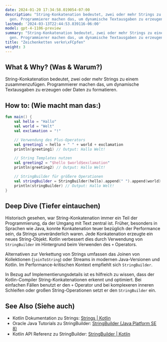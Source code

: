 ```yaml
---
date: 2024-01-20 17:34:58.019054-07:00
description: "String-Konkatenation bedeutet, zwei oder mehr Strings zu einem zusammenzuf\xFC\
  gen. Programmierer machen das, um dynamische Textausgaben zu erzeugen oder\u2026"
lastmod: '2024-03-13T22:44:53.839116-06:00'
model: gpt-4-1106-preview
summary: "String-Konkatenation bedeutet, zwei oder mehr Strings zu einem zusammenzuf\xFC\
  gen. Programmierer machen das, um dynamische Textausgaben zu erzeugen oder\u2026"
title: "Zeichenketten verkn\xFCpfen"
weight: 3
---
```


## What & Why? (Was & Warum?)
String-Konkatenation bedeutet, zwei oder mehr Strings zu einem zusammenzufügen. Programmierer machen das, um dynamische Textausgaben zu erzeugen oder Daten zu formatieren.

## How to: (Wie macht man das:)
```kotlin
fun main() {
    val hello = "Hallo"
    val world = "Welt"
    val exclamation = "!"

    // Verwendung des Plus-Operators
    val greeting1 = hello + " " + world + exclamation
    println(greeting1) // Output: Hallo Welt!

    // String Templates nutzen
    val greeting2 = "$hello $world$exclamation"
    println(greeting2) // Output: Hallo Welt!

    // StringBuilder für größere Operationen
    val stringBuilder = StringBuilder(hello).append(" ").append(world).append(exclamation)
    println(stringBuilder) // Output: Hallo Welt!
}
```

## Deep Dive (Tiefer eintauchen)
Historisch gesehen, war String-Konkatenation immer ein Teil der Programmierung, da der Umgang mit Text zentral ist. Früher, besonders in Sprachen wie Java, konnte Konkatenation teuer bezüglich der Performance sein, da Strings unveränderlich waren. Jede Konkatenation erzeugte ein neues String-Objekt. Kotlin verbessert dies durch Verwendung von `StringBuilder` im Hintergrund beim Verwenden des `+` Operators.

Alternativen zur Verkettung von Strings umfassen das Joinen von Kollektionen (`joinToString`) oder Streams in modernen Java-Versionen und Kotlin. Im Performance-kritischen Kontext empfiehlt sich `StringBuilder`.

In Bezug auf Implementierungsdetails ist es hilfreich zu wissen, dass der Kotlin-Compiler String-Konkatenationen erkennt und optimiert. Bei einfachen Fällen benutzt er den `+` Operator und bei komplexeren inneren Schleifen oder großen String-Operationen setzt er den `StringBuilder` ein.

## See Also (Siehe auch)
- Kotlin Dokumentation zu Strings: [Strings | Kotlin](https://kotlinlang.org/docs/strings.html)
- Oracle Java Tutorials zu StringBuilder: [StringBuilder (Java Platform SE 8)](https://docs.oracle.com/javase/8/docs/api/java/lang/StringBuilder.html) 
- Kotlin API Referenz zu StringBuilder: [StringBuilder | Kotlin](https://kotlinlang.org/api/latest/jvm/stdlib/kotlin.text/-string-builder/)
